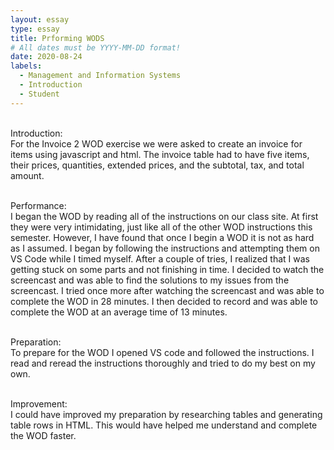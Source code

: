 ```yaml
---
layout: essay
type: essay
title: Prforming WODS
# All dates must be YYYY-MM-DD format!
date: 2020-08-24
labels:
  - Management and Information Systems
  - Introduction
  - Student
---
```

<p><br>Introduction:</br>
For the Invoice 2 WOD exercise we were asked to create an invoice for items using javascript and html. The invoice table had to have five items, their prices, quantities, extended prices, and the subtotal, tax, and total amount.
 
<br>Performance:</br>
I began the WOD by reading all of the instructions on our class site. At first they were very intimidating, just like all of the other WOD instructions this semester. However, I have found that once I begin a WOD it is not as hard as I assumed. I began by following the instructions and attempting them on VS Code while I timed myself. After a couple of tries, I realized that I was getting stuck on some parts and not finishing in time. I decided to watch the screencast and was able to find the solutions to my issues from the screencast. I tried once more after watching the screencast and was able to complete the WOD in 28 minutes. I then decided to record and was able to complete the WOD at an average time of 13 minutes.
 
<br>Preparation:</br>
To prepare for the WOD I opened VS code and followed the instructions. I read and reread the instructions thoroughly and tried to do my best on my own.
 
<br>Improvement:</br>
I could have improved my preparation by researching tables and generating table rows in HTML. This would have helped me understand and complete the WOD faster.</p>
